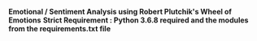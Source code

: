**Emotional / Sentiment Analysis using Robert Plutchik's Wheel of Emotions**
__Strict Requirement : Python 3.6.8 required and the modules from the requirements.txt file__ 

